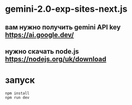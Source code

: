 # gemini-2.0-exp-sites-next.js

## вам нужно получить gemini API key https://ai.google.dev/ 

## нужно скачать node.js https://nodejs.org/uk/download

# запуск 

 ```
npm install
npm run dev
